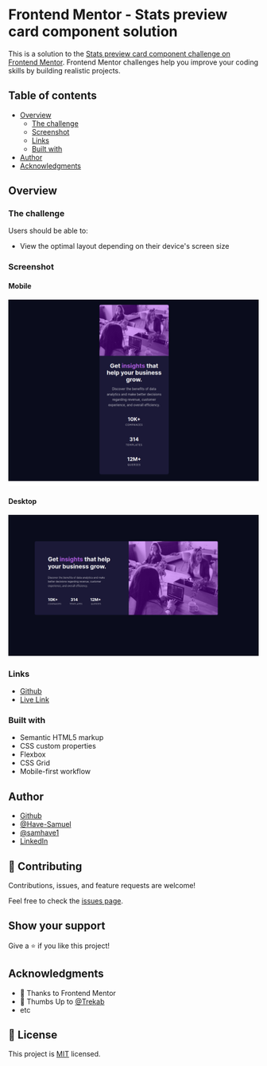 # Frontend Mentor - Stats preview card component solution

This is a solution to the [Stats preview card component challenge on Frontend Mentor](https://www.frontendmentor.io/challenges/stats-preview-card-component-8JqbgoU62). Frontend Mentor challenges help you improve your coding skills by building realistic projects. 

## Table of contents

- [Overview](#overview)
  - [The challenge](#the-challenge)
  - [Screenshot](#screenshot)
  - [Links](#links)
  - [Built with](#built-with)
- [Author](#author)
- [Acknowledgments](#acknowledgments)

## Overview

### The challenge

Users should be able to:

- View the optimal layout depending on their device's screen size

### Screenshot
#### Mobile
![](./images/statsMobile.png)
#### Desktop
![](./images/desktop-stats.png)

### Links

- [Github](https://github.com/Have-Samuel/stats-preview-card)
- [Live Link](https://idyllic-stata.netlify.app/)

### Built with

- Semantic HTML5 markup
- CSS custom properties
- Flexbox
- CSS Grid
- Mobile-first workflow

## Author

- [Github](https://github.com/Have-Samuel)
- [@Have-Samuel](https://www.frontendmentor.io/profile/Have-Samuel)
- [@samhave1](https://twitter.com/samhave1)
- [LinkedIn](https://www.linkedin.com/in/have-samuel/)

## 🤝 Contributing

Contributions, issues, and feature requests are welcome!

Feel free to check the [issues page](https://github.com/Have-Samuel/stats-preview-card/issues).

## Show your support

Give a ⭐️ if you like this project!

## Acknowledgments

- 🎉 Thanks to Frontend Mentor 
- 👋 Thumbs Up to [@Trekab](https://github.com/trekab?tab=overview&from=2020-12-01&to=2020-12-31)
- etc

## 📝 License

This project is [MIT](./MIT.md) licensed.